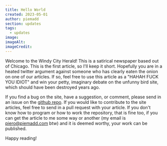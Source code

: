 ```yaml
---
title: Hello World
created: 2023-05-01
author: piemadd
section: updates
tags: 
  - updates
image:
imageAlt:
imageCredit:
---
```

Welcome to the Windy City Herald! This is a satirical newspaper based out of Chicago. This is the first article, so I'll keep it short. Hopefully you are in a heated twitter argument against someone who has clearly eaten the onion on one of our articles. If so, feel free to use this article as a "HAHAH FUCK YOU IDIOT" and win your petty, imaginary debate on the unfunny bird site, which should have been destroyed years ago.

If you find a bug on the site, have a suggestion, or comment, please send in an issue on the [github repo](https://github.com/piemadd/windy-city-herald). If you would like to contribute to the site articles, feel free to send in a pull request with your article. If you don't know how to program or how to work the repository, that is fine too, if you can get the article to me some way or another (my email is [piero@piemadd.com](mailto:piero@piemadd.com) btw) and it is deemed worthy, your work can be published. 

Happy reading!